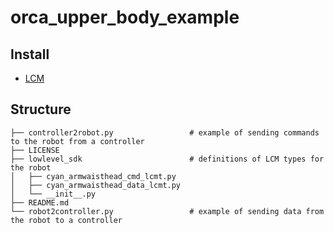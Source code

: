# orca_upper_body_example

## Install

- [LCM](https://lcm-proj.github.io/lcm/content/install-instructions.html)

## Structure

```text
├── controller2robot.py                 # example of sending commands to the robot from a controller
├── LICENSE
├── lowlevel_sdk                        # definitions of LCM types for the robot
│   ├── cyan_armwaisthead_cmd_lcmt.py
│   ├── cyan_armwaisthead_data_lcmt.py
│   └── __init__.py
├── README.md
└── robot2controller.py                 # example of sending data from the robot to a controller
```